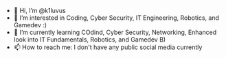 - 👋 Hi, I’m @k1luvus
- 👀 I’m interested in Coding, Cyber Security, IT Engineering, Robotics, and Gamedev :)
- 🌱 I’m currently learning COdind, Cyber Security, Networking, Enhanced look into IT Fundamentals, Robotics, and Gamedev B)
- 📫 How to reach me: I don't have any public social media currently 
